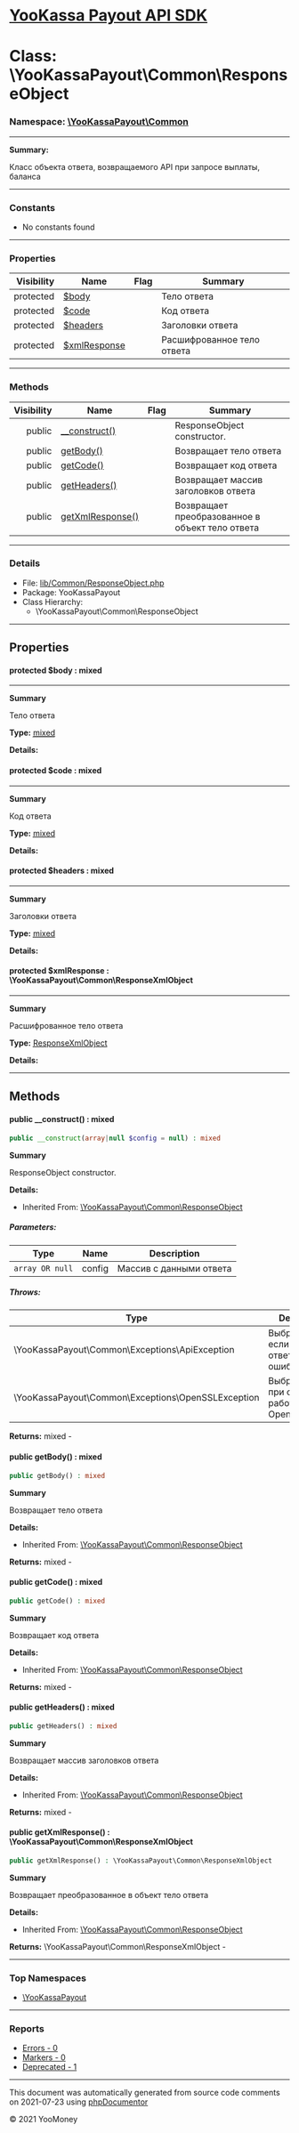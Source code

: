 # [YooKassa Payout API SDK](../home.md)

# Class: \YooKassaPayout\Common\ResponseObject
### Namespace: [\YooKassaPayout\Common](../namespaces/yookassapayout-common.md)
---
**Summary:**

Класс объекта ответа, возвращаемого API при запросе выплаты, баланса

---
### Constants
* No constants found
---
### Properties
| Visibility | Name | Flag | Summary |
| ----------:| ---- | ---- | ------- |
| protected | [$body](../classes/YooKassaPayout-Common-ResponseObject.md#property_body) |  | Тело ответа |
| protected | [$code](../classes/YooKassaPayout-Common-ResponseObject.md#property_code) |  | Код ответа |
| protected | [$headers](../classes/YooKassaPayout-Common-ResponseObject.md#property_headers) |  | Заголовки ответа |
| protected | [$xmlResponse](../classes/YooKassaPayout-Common-ResponseObject.md#property_xmlResponse) |  | Расшифрованное тело ответа |
---
### Methods
| Visibility | Name | Flag | Summary |
| ----------:| ---- | ---- | ------- |
| public | [__construct()](../classes/YooKassaPayout-Common-ResponseObject.md#method___construct) |  | ResponseObject constructor. |
| public | [getBody()](../classes/YooKassaPayout-Common-ResponseObject.md#method_getBody) |  | Возвращает тело ответа |
| public | [getCode()](../classes/YooKassaPayout-Common-ResponseObject.md#method_getCode) |  | Возвращает код ответа |
| public | [getHeaders()](../classes/YooKassaPayout-Common-ResponseObject.md#method_getHeaders) |  | Возвращает массив заголовков ответа |
| public | [getXmlResponse()](../classes/YooKassaPayout-Common-ResponseObject.md#method_getXmlResponse) |  | Возвращает преобразованное в объект тело ответа |
---
### Details
* File: [lib/Common/ResponseObject.php](../../lib/Common/ResponseObject.php)
* Package: YooKassaPayout
* Class Hierarchy:
  * \YooKassaPayout\Common\ResponseObject
---
## Properties
<a name="property_body"></a>
#### protected $body : mixed
---
**Summary**

Тело ответа

**Type:** <a href="../mixed"><abbr title="mixed">mixed</abbr></a>

**Details:**


<a name="property_code"></a>
#### protected $code : mixed
---
**Summary**

Код ответа

**Type:** <a href="../mixed"><abbr title="mixed">mixed</abbr></a>

**Details:**


<a name="property_headers"></a>
#### protected $headers : mixed
---
**Summary**

Заголовки ответа

**Type:** <a href="../mixed"><abbr title="mixed">mixed</abbr></a>

**Details:**


<a name="property_xmlResponse"></a>
#### protected $xmlResponse : \YooKassaPayout\Common\ResponseXmlObject
---
**Summary**

Расшифрованное тело ответа

**Type:** <a href="../classes/YooKassaPayout-Common-ResponseXmlObject.html"><abbr title="\YooKassaPayout\Common\ResponseXmlObject">ResponseXmlObject</abbr></a>

**Details:**



---
## Methods
<a name="method___construct" class="anchor"></a>
#### public __construct() : mixed

```php
public __construct(array|null $config = null) : mixed
```

**Summary**

ResponseObject constructor.

**Details:**
* Inherited From: [\YooKassaPayout\Common\ResponseObject](../classes/YooKassaPayout-Common-ResponseObject.md)
##### Parameters:
| Type | Name | Description |
| ---- | ---- | ----------- |
| <code lang="php">array OR null</code> | config  | Массив с данными ответа |
##### Throws:
| Type | Description |
| ---- | ----------- |
| \YooKassaPayout\Common\Exceptions\ApiException | Выбрасывается, если API вернул ответ с ошибкой |
| \YooKassaPayout\Common\Exceptions\OpenSSLException | Выбрасывается при ошибке работы с OpenSSL |

**Returns:** mixed - 


<a name="method_getBody" class="anchor"></a>
#### public getBody() : mixed

```php
public getBody() : mixed
```

**Summary**

Возвращает тело ответа

**Details:**
* Inherited From: [\YooKassaPayout\Common\ResponseObject](../classes/YooKassaPayout-Common-ResponseObject.md)

**Returns:** mixed - 


<a name="method_getCode" class="anchor"></a>
#### public getCode() : mixed

```php
public getCode() : mixed
```

**Summary**

Возвращает код ответа

**Details:**
* Inherited From: [\YooKassaPayout\Common\ResponseObject](../classes/YooKassaPayout-Common-ResponseObject.md)

**Returns:** mixed - 


<a name="method_getHeaders" class="anchor"></a>
#### public getHeaders() : mixed

```php
public getHeaders() : mixed
```

**Summary**

Возвращает массив заголовков ответа

**Details:**
* Inherited From: [\YooKassaPayout\Common\ResponseObject](../classes/YooKassaPayout-Common-ResponseObject.md)

**Returns:** mixed - 


<a name="method_getXmlResponse" class="anchor"></a>
#### public getXmlResponse() : \YooKassaPayout\Common\ResponseXmlObject

```php
public getXmlResponse() : \YooKassaPayout\Common\ResponseXmlObject
```

**Summary**

Возвращает преобразованное в объект тело ответа

**Details:**
* Inherited From: [\YooKassaPayout\Common\ResponseObject](../classes/YooKassaPayout-Common-ResponseObject.md)

**Returns:** \YooKassaPayout\Common\ResponseXmlObject - 



---

### Top Namespaces

* [\YooKassaPayout](../namespaces/yookassapayout.md)

---

### Reports
* [Errors - 0](../reports/errors.md)
* [Markers - 0](../reports/markers.md)
* [Deprecated - 1](../reports/deprecated.md)

---

This document was automatically generated from source code comments on 2021-07-23 using [phpDocumentor](http://www.phpdoc.org/)

&copy; 2021 YooMoney
